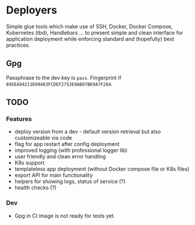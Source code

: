 # Deployers

Simple glue tools which make use of SSH, Docker, Docker Compose, Kubernetes (tbd), Handlebars ...
to present simple and clean interface for application deployment while enforcing standard and (hopefully) best practices.


## Gpg

Passphrase to the dev key is `pass`. Fingerprint if `895EA94211D99463FCDEF2753E0AB97B69A7F284`.


## TODO

### Features
- deploy version from a dev - default version retrieval but also customizeable via code
- flag for app restart after config deployment
- improved logging (with professional logger lib)
- user friendly and clean error handling
- K8s support
- templateless app deployment (without Docker compose file or K8s files)
- export API for main functionality
- helpers for showing logs, status of service (?)
- health checks (?)

### Dev
- Gpg in CI image is not ready for tests yet.


